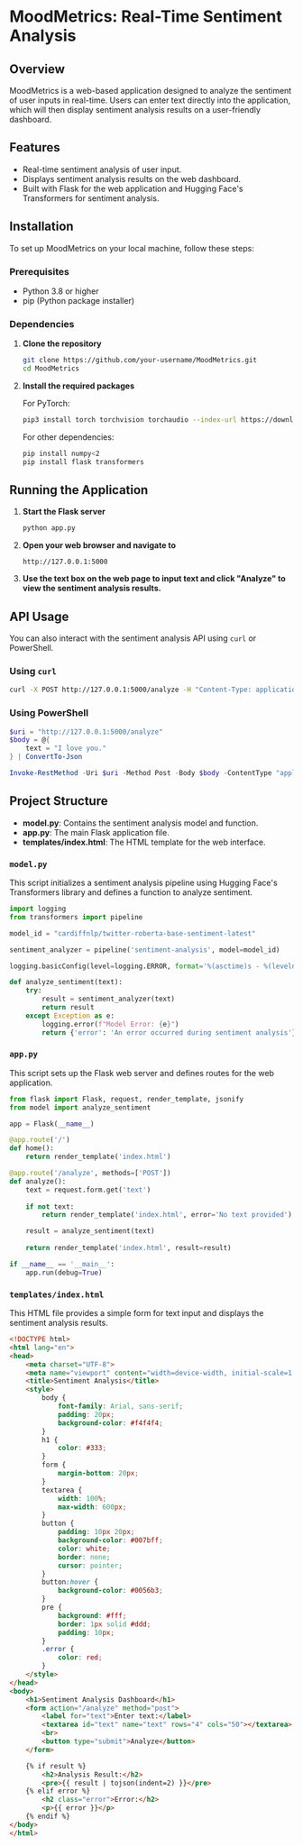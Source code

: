 # MoodMetrics: Real-Time Sentiment Analysis

## Overview

MoodMetrics is a web-based application designed to analyze the sentiment of user inputs in real-time. Users can enter text directly into the application, which will then display sentiment analysis results on a user-friendly dashboard.

## Features

- Real-time sentiment analysis of user input.
- Displays sentiment analysis results on the web dashboard.
- Built with Flask for the web application and Hugging Face's Transformers for sentiment analysis.

## Installation

To set up MoodMetrics on your local machine, follow these steps:

### Prerequisites

- Python 3.8 or higher
- pip (Python package installer)

### Dependencies

1. **Clone the repository**

    ```bash
    git clone https://github.com/your-username/MoodMetrics.git
    cd MoodMetrics
    ```

2. **Install the required packages**

    For PyTorch:

    ```bash
    pip3 install torch torchvision torchaudio --index-url https://download.pytorch.org/whl/cu118
    ```

    For other dependencies:

    ```bash
    pip install numpy<2
    pip install flask transformers
    ```

## Running the Application

1. **Start the Flask server**

    ```bash
    python app.py
    ```

2. **Open your web browser and navigate to**

    ```
    http://127.0.0.1:5000
    ```

3. **Use the text box on the web page to input text and click "Analyze" to view the sentiment analysis results.**

## API Usage

You can also interact with the sentiment analysis API using `curl` or PowerShell.

### Using `curl`

```bash
curl -X POST http://127.0.0.1:5000/analyze -H "Content-Type: application/json" -d "{\"text\": \"I love you.\"}"
```

### Using PowerShell

```powershell
$uri = "http://127.0.0.1:5000/analyze"
$body = @{
    text = "I love you."
} | ConvertTo-Json

Invoke-RestMethod -Uri $uri -Method Post -Body $body -ContentType "application/json"
```

## Project Structure

- **model.py**: Contains the sentiment analysis model and function.
- **app.py**: The main Flask application file.
- **templates/index.html**: The HTML template for the web interface.

### `model.py`

This script initializes a sentiment analysis pipeline using Hugging Face's Transformers library and defines a function to analyze sentiment.

```python
import logging
from transformers import pipeline

model_id = "cardiffnlp/twitter-roberta-base-sentiment-latest"

sentiment_analyzer = pipeline('sentiment-analysis', model=model_id)

logging.basicConfig(level=logging.ERROR, format='%(asctime)s - %(levelname)s - %(message)s')

def analyze_sentiment(text):
    try:
        result = sentiment_analyzer(text)
        return result
    except Exception as e:
        logging.error(f"Model Error: {e}")
        return {'error': 'An error occurred during sentiment analysis'}
```

### `app.py`

This script sets up the Flask web server and defines routes for the web application.

```python
from flask import Flask, request, render_template, jsonify
from model import analyze_sentiment

app = Flask(__name__)

@app.route('/')
def home():
    return render_template('index.html')

@app.route('/analyze', methods=['POST'])
def analyze():
    text = request.form.get('text')
    
    if not text:
        return render_template('index.html', error='No text provided')

    result = analyze_sentiment(text)
    
    return render_template('index.html', result=result)

if __name__ == '__main__':
    app.run(debug=True)
```

### `templates/index.html`

This HTML file provides a simple form for text input and displays the sentiment analysis results.

```html
<!DOCTYPE html>
<html lang="en">
<head>
    <meta charset="UTF-8">
    <meta name="viewport" content="width=device-width, initial-scale=1.0">
    <title>Sentiment Analysis</title>
    <style>
        body {
            font-family: Arial, sans-serif;
            padding: 20px;
            background-color: #f4f4f4;
        }
        h1 {
            color: #333;
        }
        form {
            margin-bottom: 20px;
        }
        textarea {
            width: 100%;
            max-width: 600px;
        }
        button {
            padding: 10px 20px;
            background-color: #007bff;
            color: white;
            border: none;
            cursor: pointer;
        }
        button:hover {
            background-color: #0056b3;
        }
        pre {
            background: #fff;
            border: 1px solid #ddd;
            padding: 10px;
        }
        .error {
            color: red;
        }
    </style>
</head>
<body>
    <h1>Sentiment Analysis Dashboard</h1>
    <form action="/analyze" method="post">
        <label for="text">Enter text:</label>
        <textarea id="text" name="text" rows="4" cols="50"></textarea>
        <br>
        <button type="submit">Analyze</button>
    </form>

    {% if result %}
        <h2>Analysis Result:</h2>
        <pre>{{ result | tojson(indent=2) }}</pre>
    {% elif error %}
        <h2 class="error">Error:</h2>
        <p>{{ error }}</p>
    {% endif %}
</body>
</html>
```